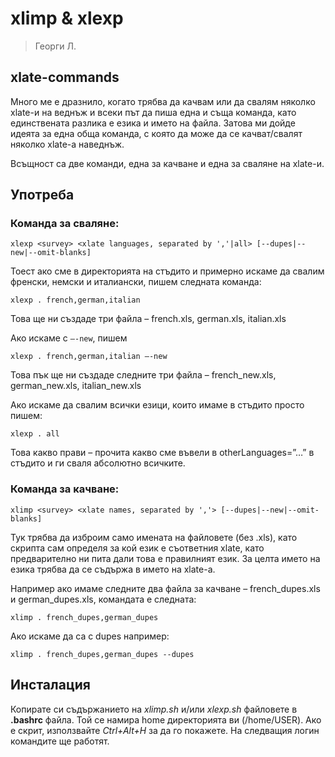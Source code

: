 # xlimp & xlexp

> Георги Л.

## xlate-commands

Много ме е дразнило, когато трябва да качвам или да свалям няколко xlate-и на веднъж и всеки път да пиша една и съща команда, като единствената разлика е езика и името на файла.
Затова ми дойде идеята за една обща команда, с която да може да се качват/свалят няколко xlate-а наведнъж.

Всъщност са две команди, една за качване и една за сваляне на xlate-и.

## Употреба
### Команда за сваляне:

    xlexp <survey> <xlate languages, separated by ','|all> [--dupes|--new|--omit-blanks]

Тоест ако сме в директорията на стъдито и примерно искаме да свалим френски, немски и италиански, пишем следната команда:

    xlexp . french,german,italian

Това ще ни създаде три файла – french.xls, german.xls, italian.xls

Ако искаме с `–-new`, пишем

    xlexp . french,german,italian –-new

Това пък ще ни създаде следните три файла – french_new.xls, german_new.xls, italian_new.xls

Ако искаме да свалим всички езици, които имаме в стъдито просто пишем:

    xlexp . all

Това какво прави – прочита какво сме въвели в otherLanguages=”…” в стъдито и ги сваля абсолютно всичките.

### Команда за качване:

    xlimp <survey> <xlate names, separated by ','> [--dupes|--new|--omit-blanks]

Тук трябва да изброим само имената на файловете (без .xls), като скрипта сам определя за кой език е съответния xlate, като предварително ни пита дали това е правилният език. За целта името на езика трябва да се съдържа в името на xlate-а.

Например ако имаме следните два файла за качване – french_dupes.xls и german_dupes.xls, командата е следната:

    xlimp . french_dupes,german_dupes

Ако искаме да са с dupes например:

    xlimp . french_dupes,german_dupes --dupes

## Инсталация

Копирате си съдържанието на *xlimp.sh* и/или *xlexp.sh* файловете в **.bashrc** файла.
Той се намира home директорията ви (/home/USER). Ако е скрит, използвайте *Ctrl+Alt+H* за да го покажете.
На следващия логин командите ще работят.
